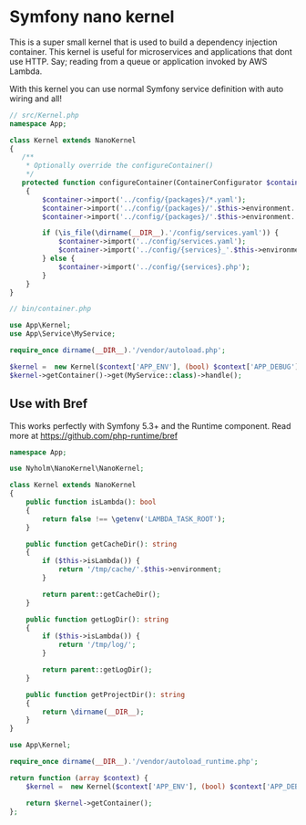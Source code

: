 # Symfony nano kernel

This is a super small kernel that is used to build a dependency injection
container. This kernel is useful for microservices and applications that dont
use HTTP. Say; reading from a queue or application invoked by AWS Lambda.

With this kernel you can use normal Symfony service definition with auto wiring
and all!

```php
// src/Kernel.php
namespace App;

class Kernel extends NanoKernel
{
   /**
    * Optionally override the configureContainer()
    */
   protected function configureContainer(ContainerConfigurator $container): void
    {
        $container->import('../config/{packages}/*.yaml');
        $container->import('../config/{packages}/'.$this->environment.'/*.yaml');
        $container->import('../config/{packages}/'.$this->environment.'/*.php');

        if (\is_file(\dirname(__DIR__).'/config/services.yaml')) {
            $container->import('../config/services.yaml');
            $container->import('../config/{services}_'.$this->environment.'.yaml');
        } else {
            $container->import('../config/{services}.php');
        }
    }
}
```

```php
// bin/container.php

use App\Kernel;
use App\Service\MyService;

require_once dirname(__DIR__).'/vendor/autoload.php';

$kernel =  new Kernel($context['APP_ENV'], (bool) $context['APP_DEBUG']);
$kernel->getContainer()->get(MyService::class)->handle();
```

## Use with Bref

This works perfectly with Symfony 5.3+ and the Runtime component. Read more at
https://github.com/php-runtime/bref

```php
namespace App;

use Nyholm\NanoKernel\NanoKernel;

class Kernel extends NanoKernel
{
    public function isLambda(): bool
    {
        return false !== \getenv('LAMBDA_TASK_ROOT');
    }

    public function getCacheDir(): string
    {
        if ($this->isLambda()) {
            return '/tmp/cache/'.$this->environment;
        }

        return parent::getCacheDir();
    }

    public function getLogDir(): string
    {
        if ($this->isLambda()) {
            return '/tmp/log/';
        }

        return parent::getLogDir();
    }

    public function getProjectDir(): string
    {
        return \dirname(__DIR__);
    }
}
```

```php
use App\Kernel;

require_once dirname(__DIR__).'/vendor/autoload_runtime.php';

return function (array $context) {
    $kernel =  new Kernel($context['APP_ENV'], (bool) $context['APP_DEBUG']);

    return $kernel->getContainer();
};
```
